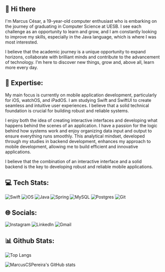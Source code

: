 ## 👋 Hi there

  I'm Marcus César, a 19-year-old computer enthusiast who is embarking on the journey of graduating in Computer Science at UESB. I see each challenge as an opportunity to learn and grow, and I am constantly looking to improve my skills, especially in the Java language, which is where I was most interested.
  
  I believe that the academic journey is a unique opportunity to expand horizons, collaborate with brilliant minds and contribute to the advancement of technology. I'm here to discover new things, grow and, above all, learn more every day.

## 🚀 Expertise:

My main focus is currently on mobile application development, particularly for iOS, watchOS, and iPadOS. I am studying Swift and SwiftUI to create seamless and intuitive user experiences. I believe that a solid technical foundation is crucial for building robust and reliable systems.

I enjoy both the idea of creating interactive interfaces and developing what happens behind the scenes of an application. I have a passion for the logic behind how systems work and enjoy organizing data input and output to ensure everything runs smoothly. This analytical mindset, developed through my studies in backend development, enhances my approach to mobile development, allowing me to build efficient and innovative applications.

I believe that the combination of an interactive interface and a solid backend is the key to developing robust and reliable mobile applications.



## 💻  Tech Stats:

![Swift](https://img.shields.io/badge/swift-F54A2A?style=for-the-badge&logo=swift&logoColor=white)  ![iOS](https://img.shields.io/badge/iOS-000000?style=for-the-badge&logo=ios&logoColor=white)   ![Java](https://img.shields.io/badge/java-%23ED8B00.svg?style=for-the-badge&logo=openjdk&logoColor=white)   ![Spring](https://img.shields.io/badge/spring-%236DB33F.svg?style=for-the-badge&logo=spring&logoColor=white)   ![MySQL](https://img.shields.io/badge/mysql-%2300f.svg?style=for-the-badge&logo=mysql&logoColor=white)
![Postgres](https://img.shields.io/badge/postgres-%23316192.svg?style=for-the-badge&logo=postgresql&logoColor=white)   ![Git](https://img.shields.io/badge/git-%23F05033.svg?style=for-the-badge&logo=git&logoColor=white)

## 🌐  Socials:

![Instagram](https://img.shields.io/badge/Instagram-%23E4405F.svg?style=for-the-badge&logo=Instagram&logoColor=white)   ![LinkedIn](https://img.shields.io/badge/linkedin-%230077B5.svg?style=for-the-badge&logo=linkedin&logoColor=white)   ![Gmail](https://img.shields.io/badge/Gmail-D14836?style=for-the-badge&logo=gmail&logoColor=white)

## 📊  Github Stats:

![Top Langs](https://github-readme-stats.vercel.app/api/top-langs/?username=MarcusCSPereira&layout=donut&theme=aura)  

![MarcusCSPereira's GitHub stats](https://github-readme-stats.vercel.app/api?username=MarcusCSPereira&hide=stars&showicons=true&theme=aura)
